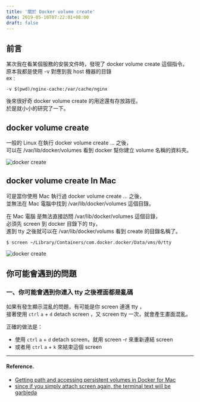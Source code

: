 ```yaml
---
title: '關於 Docker volume create'
date: 2019-05-10T07:22:01+08:00
draft: false
---
```


## 前言

某次我在看某個服務的安裝文件時，發現了 docker volume create 這個指令。  
原本我都是使用 -v 對應到我 host 機器的目錄  
ex :  

`-v $(pwd)/nginx-cache:/var/cache/nginx`

後來很好奇 docker volume create 的用途還有存放路徑。  
於是就小小的研究了一下。  

## docker volume create
一般的 Linux 在執行 docker volume create … 之後，  
可以在 /var/lib/docker/volumes 看到 docker 幫你建立 volume 名稱的資料夾。  

![docker create](https://fblog.loopbai.com/images/2019/05/a001.jpg)

## docker volume create In Mac
可是當你使用 Mac 執行過 docker volume create … 之後，  
並無法在 Mac 電腦中找到 /var/lib/docker/volumes 這個目錄。  

在 Mac 電腦 是無法直接訪問 /var/lib/docker/volumes 這個目錄，  
必須先 screen 到 docker 目錄下的 tty，  
進到 tty 之後就可以在 /var/lib/docker/volums 看到 create 的目錄名稱了。  

`$ screen ~/Library/Containers/com.docker.docker/Data/vms/0/tty`

![docker create](https://fblog.loopbai.com/images/2019/05/a002.jpg)


## 你可能會遇到的問題
### 一、你可能會遇到你連入 tty 之後裡面都是亂碼

如果有發生顯示混亂的問題，有可能是你 screen 連進 tty ，  
接著使用 `ctrl` `a` + `d` detach screen ，又 screen tty 一次，就會產生畫面混亂。  

正確的做法是：  

- 使用 `ctrl` `a` + `d` detach screen，就用 screen -r 來重新連結 screen
- 或者用 `ctrl` `a` + `k` 來結束這個 screen

---
#### Reference.
- [Getting path and accessing persistent volumes in Docker for Mac](https://timonweb.com/posts/getting-path-and-accessing-persistent-volumes-in-docker-for-mac/)
- [since if you simply attach screen again, the terminal text will be garbleda](https://stackoverflow.com/questions/38532483/where-is-var-lib-docker-on-mac-os-x/55312677#55312677)
